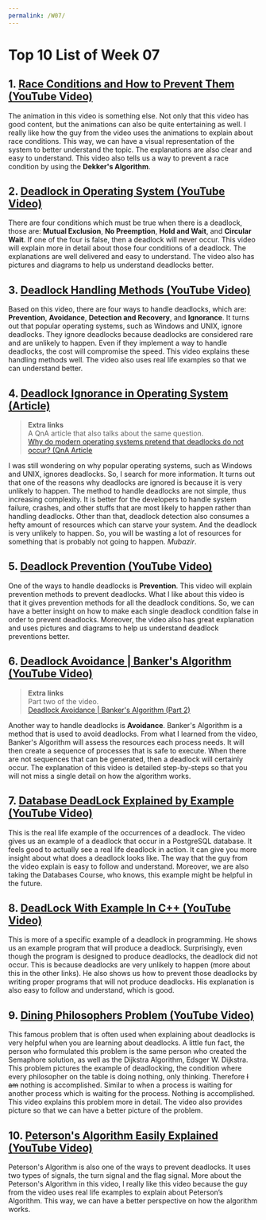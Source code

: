 ```yaml
---
permalink: /W07/
---
```


# Top 10 List of Week 07

## 1. [Race Conditions and How to Prevent Them (YouTube Video)](https://www.youtube.com/watch?v=MqnpIwN7dz0)
The animation in this video is something else. Not only that this video has good content, but the animations can also be quite entertaining as well. I really like how the guy from the video uses the animations to explain about race conditions. This way, we can have a visual representation of the system to better understand the topic. The explanations are also clear and easy to understand. This video also tells us a way to prevent a race condition by using the **Dekker's Algorithm**.

## 2. [Deadlock in Operating System (YouTube Video)](https://www.youtube.com/watch?v=MYgmmJJfdBg)
There are four conditions which must be true when there is a deadlock, those are: **Mutual Exclusion**, **No Preemption**, **Hold and Wait**, and **Circular Wait**. If one of the four is false, then a deadlock will never occur. This video will explain more in detail about those four conditions of a deadlock. The explanations are well delivered and easy to understand. The video also has pictures and diagrams to help us understand deadlocks better.

## 3. [Deadlock Handling Methods (YouTube Video)](https://www.youtube.com/watch?v=OnyOoF_L7zw)
Based on this video, there are four ways to handle deadlocks, which are: **Prevention**, **Avoidance**, **Detection and Recovery**, and **Ignorance**. It turns out that popular operating systems, such as Windows and UNIX, ignore deadlocks. They ignore deadlocks because deadlocks are considered rare and are unlikely to happen. Even if they implement a way to handle deadlocks, the cost will compromise the speed. This video explains these handling methods well. The video also uses real life examples so that we can understand better.

## 4. [Deadlock Ignorance in Operating System (Article)](https://www.geeksforgeeks.org/deadlock-ignorance-in-operating-system/)
> **Extra links**\
> A QnA article that also talks about the same question.\
> [Why do modern operating systems pretend that deadlocks do not occur? (QnA Article](https://www.quora.com/Why-do-modern-operating-systems-pretend-that-deadlocks-do-not-occur)

I was still wondering on why popular operating systems, such as Windows and UNIX, ignores deadlocks. So, I search for more information. It turns out that one of the reasons why deadlocks are ignored is because it is very unlikely to happen. The method to handle deadlocks are not simple, thus increasing complexity. It is better for the developers to handle system failure, crashes, and other stuffs that are most likely to happen rather than handling deadlocks. Other than that, deadlock detection also consumes a hefty amount of resources which can starve your system. And the deadlock is very unlikely to happen. So, you will be wasting a lot of resources for something that is probably not going to happen. *Mubazir*.

## 5. [Deadlock Prevention (YouTube Video)](https://www.youtube.com/watch?v=xZdDAWpgxCg)
One of the ways to handle deadlocks is **Prevention**. This video will explain prevention methods to prevent deadlocks. What I like about this video is that it gives prevention methods for all the deadlock conditions. So, we can have a better insight on how to make each single deadlock condition false in order to prevent deadlocks. Moreover, the video also has great explanation and uses pictures and diagrams to help us understand deadlock preventions better.

## 6. [Deadlock Avoidance | Banker's Algorithm (YouTube Video)](https://www.youtube.com/watch?v=BAvtF6MCdgo)
> **Extra links**\
> Part two of the video.\
> [Deadlock Avoidance | Banker's Algorithm (Part 2)](https://www.youtube.com/watch?v=ekmFulGNMpo)

Another way to handle deadlocks is **Avoidance**. Banker's Algorithm is a method that is used to avoid deadlocks. From what I learned from the video, Banker's Algorithm will assess the resources each process needs. It will then create a sequence of processes that is safe to execute. When there are not sequences that can be generated, then a deadlock will certainly occur. The explanation of this video is detailed step-by-steps so that you will not miss a single detail on how the algorithm works.

## 7. [Database DeadLock Explained by Example (YouTube Video)](https://www.youtube.com/watch?v=QzvVQ8vRDuM)
This is the real life example of the occurrences of a deadlock. The video gives us an example of a deadlock that occur in a PostgreSQL database. It feels good to actually see a real life deadlock in action. It can give you more insight about what does a deadlock looks like. The way that the guy from the video explain is easy to follow and understand. Moreover, we are also taking the Databases Course, who knows, this example might be helpful in the future.

## 8. [DeadLock With Example In C++ (YouTube Video)](https://www.youtube.com/watch?v=VG2Va80XZdo)
This is more of a specific example of a deadlock in programming. He shows us an example program that will produce a deadlock. Surprisingly, even though the program is designed to produce deadlocks, the deadlock did not occur. This is because deadlocks are very unlikely to happen (more about this in the other links). He also shows us how to prevent those deadlocks by writing proper programs that will not produce deadlocks. His explanation is also easy to follow and understand, which is good.

## 9. [Dining Philosophers Problem (YouTube Video)](https://www.youtube.com/watch?v=NbwbQQB7xNQ)
This famous problem that is often used when explaining about deadlocks is very helpful when you are learning about deadlocks. A little fun fact, the person who formulated this problem is the same person who created the Semaphore solution, as well as the Dijkstra Algorithm, Edsger W. Dijkstra. This problem pictures the example of deadlocking, the condition where every philosopher on the table is doing nothing, only thinking. Therefore ~~I am~~ nothing is accomplished. Similar to when a process is waiting for another process which is waiting for the process. Nothing is accomplished. This video explains this problem more in detail. The video also provides picture so that we can have a better picture of the problem.

## 10. [Peterson's Algorithm Easily Explained (YouTube Video)](https://www.youtube.com/watch?v=r3Ma_4_vF2s)
Peterson's Algorithm is also one of the ways to prevent deadlocks. It uses two types of signals, the turn signal and the flag signal. More about the Peterson's Algorithm in this video, I really like this video because the guy from the video uses real life examples to explain about Peterson’s Algorithm. This way, we can have a better perspective on how the algorithm works.
